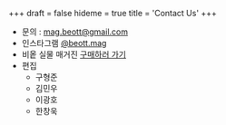 +++
draft = false
hideme = true
title = 'Contact Us'
+++

- 문의 : mag.beott@gmail.com
- 인스타그램 [@beott.mag](https://www.instagram.com/beott.mag/)
- 비옽 실물 매거진 [구매하러 가기](https://www.aladin.co.kr/shop/wproduct.aspx?ISBN=9772799707002)
- 편집
  - 구형준
  - 김민우
  - 이광호
  - 한창욱
